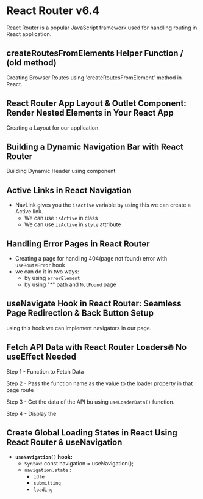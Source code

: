 # React Router v6.4

React Router is a popular JavaScript framework used for handling routing in React application.

## createRoutesFromElements Helper Function / (old method)

Creating Browser Routes using 'createRoutesFromElement' method in React.

## React Router App Layout & Outlet Component: Render Nested Elements in Your React App

Creating a Layout for our application.

## Building a Dynamic Navigation Bar with React Router

Building Dynamic Header using <NavLink/> component

## Active Links in React Navigation

- NavLink gives you the `isActive` variable by using this we can create a Active link.
    - We can use `isActive` in class
    - We can use `isActive` in `style` attribute

## Handling Error Pages in React Router

- Creating a page for handling 404(page not found) error with `useRouteError` hook
- we can do it in two ways:
    - by using `errorElement`
    - by using "*" path and `NotFound` page

## useNavigate Hook in React Router: Seamless Page Redirection & Back Button Setup

using this hook we can implement navigators in our page.

## Fetch API Data with React Router Loaders🔥 No useEffect Needed

Step 1 - Function to Fetch Data

Step 2 - Pass the function name as the value to the loader property in that page route

Step 3 - Get the data of the API bu using `useLoaderData()` function.

Step 4 - Display the 

## Create Global Loading States in React Using React Router & useNavigation

* **`useNavigation()` hook:**
    - `Syntax`: const navigation = useNavigation();
    - `navigation.state` : 
        - `idle`
        - `submitting`
        - `loading`
